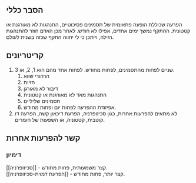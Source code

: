 ## הסבר כללי 
הפרעה שכוללת הופעה פתאומית של תסמינים פסיכוטיים, התנהגות לא מאורגנת או קטטונית. ההתקף נמשך ימים אחדים, אפילו לא חודש. לאחר מכן האדם חוזר להתנהגות רגילה, וייתכן כי לי יחווה התקף שכזה בשנית לעולם.
## קריטריונים
1. שניים לפחות מהתסמינים, לפחות מחודש. לפחות אחד מהם הוא 1, 2, או 3.
	1. הרהורי שווא
	2. הזיות
	3. דיבור לא מאורגן
	4. התנהגות מאד לא מאורגנת או קטטונית
	5. תסמינים שליליים
	6. אפיזודת ההפרעה לפחות יום ופחות מחודש.
2. לא מתאים להפרעות אחרות, כגון סכיזופרניה, הפרעת דיכאון קשה, הפרעה דו קוטבית, קטטוניה, או השפעות של חומרים.

## קשר להפרעות אחרות

### דימיון
[[סכיזופרניה]] - קצר משמעותית, פחות מחודש.  
[[הפרעת דמוית-סכיזופרניה]] - קצר יותר, פחות מחודש.